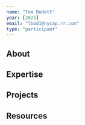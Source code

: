 ```yaml
---
name: "Tom Bodett"
year: [2025]
email: "lbod1@nycap.rr.com"
type: "participant"
---
```


## About 

## Expertise

## Projects

## Resources 